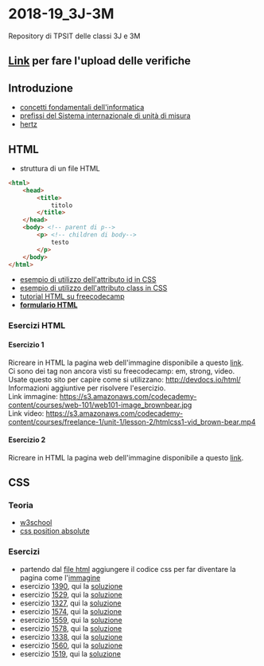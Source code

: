 # 2018-19_3J-3M
Repository di TPSIT delle classi 3J e 3M

## [Link](https://script.google.com/macros/s/AKfycbx3Mn36N3G4CfGV-ju_NDdMtc9tr9-tkwm4Md-Xrei6GoYffiAs/exec) **per fare l'upload delle verifiche**

## Introduzione
- [concetti fondamentali dell'informatica](http://aptiva.v2.cs.unibo.it/wiki/index.php/Concetti_fondamentali_dell%27Informatica)
- [prefissi del Sistema internazionale di unità di misura](https://it.wikipedia.org/wiki/Prefissi_del_Sistema_internazionale_di_unità_di_misura)
- [hertz](https://it.wikipedia.org/wiki/Hertz)

## HTML
- struttura di un file HTML
```html
<html>
	<head>
		<title>
			titolo
		</title>
	</head>
	<body> <!-- parent di p-->
		<p> <!-- children di body-->
			testo
		</p>
	</body>
</html>
```
- [esempio di utilizzo dell'attributo id in CSS](https://www.w3schools.com/css/tryit.asp?filename=trycss_syntax_id)
- [esempio di utilizzo dell'attributo class in CSS](https://www.w3schools.com/css/tryit.asp?filename=trycss_syntax_class)
- [tutorial HTML su freecodecamp](https://www.freecodecamp.org/)
- [**formulario HTML**](https://github.com/angelogalanti/2018-19_3J-3M/blob/master/freecodecamp%20-%20basic%20HTML%20and%20HTML5.html)


### Esercizi HTML
#### Esercizio 1
Ricreare in HTML la pagina web dell'immagine disponibile a questo [link](https://github.com/angelogalanti/2018-19_3J-3M/blob/master/HTML%20es1.png).<br/>
Ci sono dei tag non ancora visti su freecodecamp: em, strong, video.<br/>
Usate questo sito per capire come si utilizzano: http://devdocs.io/html/ <br/>
Informazioni aggiuntive per risolvere l'esercizio. <br/>
Link immagine: https://s3.amazonaws.com/codecademy-content/courses/web-101/web101-image_brownbear.jpg <br/>
Link video: https://s3.amazonaws.com/codecademy-content/courses/freelance-1/unit-1/lesson-2/htmlcss1-vid_brown-bear.mp4 <br/>

#### Esercizio 2
Ricreare in HTML la pagina web dell'immagine disponibile a questo [link](https://github.com/angelogalanti/2018-19_3J-3M/blob/master/HTML%20es2.png).<br/>

## CSS
### Teoria
- [w3school](https://www.w3schools.com/css/default.asp)
- [css position absolute](https://medium.freecodecamp.org/how-to-understand-css-position-absolute-once-and-for-all-b71ca10cd3fd)
### Esercizi
- partendo dal [file html](https://github.com/angelogalanti/2018-19_3J-3M/blob/master/escss1.html) aggiungere il codice css per far diventare la pagina come l'[immagine](https://github.com/angelogalanti/2018-19_3J-3M/blob/master/escss1.png)
- esercizio [1390](https://codepen.io/angelogalanti/pen/OaVdpZ), qui la [soluzione](https://codepen.io/angelogalanti/pen/vQBbMq)
- esercizio [1529](https://codepen.io/angelogalanti/pen/vQGBwm), qui la [soluzione](https://codepen.io/angelogalanti/pen/pQJbOw)
- esercizio [1327](https://codepen.io/angelogalanti/pen/aQWqWN), qui la [soluzione](https://codepen.io/angelogalanti/pen/pQRwed)
- esercizio [1574](https://codepen.io/angelogalanti/pen/pQWqWE), qui la [soluzione](https://codepen.io/angelogalanti/pen/NEaeaq)
- esercizio [1559](https://codepen.io/angelogalanti/pen/YRaMLV), qui la [soluzione](https://codepen.io/angelogalanti/pen/EOEJLj)
- esercizio [1578](https://codepen.io/angelogalanti/pen/xQzeGm), qui la [soluzione](https://codepen.io/angelogalanti/pen/jQKRPw)
- esercizio [1338](https://codepen.io/angelogalanti/pen/aQQmVE), qui la [soluzione](https://codepen.io/angelogalanti/pen/JeeRKO)
- esercizio [1560](https://codepen.io/angelogalanti/pen/BGbOMq), qui la [soluzione](https://codepen.io/angelogalanti/pen/vQPzbp)
- esercizio [1519](https://codepen.io/angelogalanti/pen/wQOYGZ), qui la [soluzione](https://codepen.io/angelogalanti/pen/mQozPG)

<!-- verifica
https://www.littlesnippets.net/snip1492

CSS di partenza
@import url(https://code.ionicframework.com/ionicons/2.0.1/css/ionicons.min.css);
@import url(https://fonts.googleapis.com/css?family=Oswald:300,400);
.snip1492 {
  font-family: 'Oswald', Arial, sans-serif;
  box-shadow: 0 0 5px rgba(0, 0, 0, 0.15);
}

.snip1492 * {
  -webkit-box-sizing: border-box;
  box-sizing: padding-box;
  -webkit-transition: all 0.2s ease-out;
  transition: all 0.2s ease-out;
}

.snip1492 img {
}

.snip1492 figcaption {
}

.snip1492 h3,
.snip1492 p {
}

.snip1492 h3 {
}

.snip1492 p {
}

.snip1492 .price {
}

.snip1492 .price s {
}

.snip1492 i {
  -webkit-transform: translate(-50%, 0%);
  transform: translate(-50%, 0%);
}

.snip1492 a {
  position: absolute;
  top: 0;
  bottom: 0;
  left: 0;
  right: 0;
  z-index: 1;
}

.snip1492:hover i,
.snip1492.hover i,
.snip1492:hover img,
.snip1492.hover img {
}

.snip1492:hover i,
.snip1492.hover i {
  -webkit-transform: translate(-50%, 5px);
  transform: translate(-50%, 5px);
}
-->




